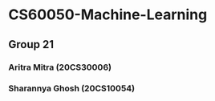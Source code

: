 # CS60050-Machine-Learning
## Group 21
### Aritra Mitra (20CS30006)
### Sharannya Ghosh (20CS10054)
